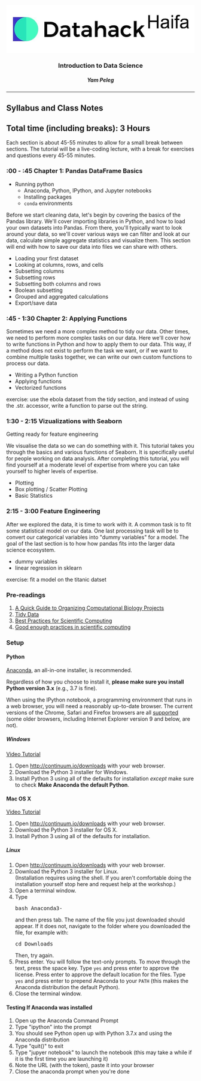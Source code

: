 

<p align="center">
<img align="center" width="600" src="imgs/logo.png">
<h3 align="center">Introduction to Data Science</h3>
<h5 align="center">Yam Peleg</h5>
</p>
<hr>

## Syllabus and Class Notes

<!--
A list to the notes from class can be found [here]().
-->
## Total time (including breaks): 3 Hours

Each section is about 45-55 minutes to allow for a small break between sections.
The tutorial will be a live-coding lecture, with a break for exercises and questions every 45-55 minutes.

### :00 - :45 Chapter 1: Pandas DataFrame Basics

- Running python
	- Anaconda, Python, IPython, and Jupyter notebooks
	- Installing packages
	- `conda` environments

Before we start cleaning data, let's begin by covering the basics of the Pandas library. We'll cover importing libraries in Python, and how to load your own datasets into Pandas. From there, you'll typically want to look around your data, so we'll cover various ways we can filter and look at our data, calculate simple aggregate statistics and visualize them. This section will end with how to save our data into files we can share with others.

- Loading your first dataset
- Looking at columns, rows, and cells
- Subsetting columns
- Subsetting rows
- Subsetting both columns and rows
- Boolean subsetting
- Grouped and aggregated calculations
- Export/save data



### :45 - 1:30 Chapter 2: Applying Functions

Sometimes we need a more complex method to tidy our data. Other times, we need to perform more complex tasks on our data. Here we'll cover how to write functions in Python and how to apply them to our data. This way, if a method does not exist to perform the task we want, or if we want to combine multiple tasks together, we can write our own custom functions to process our data.

- Writing a Python function
- Applying functions
- Vectorized functions

exercise: use the ebola dataset from the tidy section, and instead of using the .str. accessor, write a function to parse out the string.

### 1:30 - 2:15 Vizualizations with Seaborn

Getting ready for feature engineering

We visualise the data so we can do something with it.
This tutorial takes you through the basics and various functions of Seaborn. It is specifically useful for people working on data analysis. After completing this tutorial, you will find yourself at a moderate level of expertise from where you can take yourself to higher levels of expertise.

- Plotting
- Box plotting / Scatter Plotting
- Basic Statistics 

### 2:15 - 3:00 Feature Engineering

After we explored the data, it is time to work with it.
A common task is to fit some statistical model on our data.
One last processing task will be to convert our categorical variables into "dummy variables" for a model.
The goal of the last section is to how how pandas fits into the larger data science ecosystem.

- dummy variables
- linear regression in sklearn

exercise: fit a model on the titanic datset

<!-- #region -->



### Pre-readings

1. [A Quick Guide to Organizing Computational Biology Projects][1]
2. [Tidy Data][2]
3. [Best Practices for Scientific Computing][3]
4. [Good enough practices in scientific computing][4]

### Setup

#### Python
<a href="https://www.anaconda.com/download/">Anaconda</a>,
an all-in-one installer, is recommended.

Regardless of how you choose to install it,
<strong>please make sure you install Python version 3.x</strong>
(e.g., 3.7 is fine).

When using the IPython notebook, a programming environment
that runs in a web browser, you will need a reasonably
up-to-date browser. The current versions of the Chrome, Safari and
Firefox browsers are all
<a href="http://ipython.org/ipython-doc/2/install/install.html#browser-compatibility">supported</a>
(some older browsers, including Internet Explorer version 9
and below, are not).

##### Windows
<a href="https://www.youtube.com/watch?v=xxQ0mzZ8UvA">Video Tutorial</a>
<ol>
<li>Open <a href="https://www.anaconda.com/download/">http://continuum.io/downloads</a> with your web browser.</li>
<li>Download the Python 3 installer for Windows.</li>
<li>Install Python 3 using all of the defaults for installation <em>except</em> make sure to check <strong>Make Anaconda the default Python</strong>.</li>
</ol>

#### Mac OS X
<a href="https://www.youtube.com/watch?v=TcSAln46u9U">Video Tutorial</a>
<ol>
<li>Open <a href="http://continuum.io/downloads">http://continuum.io/downloads</a> with your web browser.</li>
<li>Download the Python 3 installer for OS X.</li>
<li>Install Python 3 using all of the defaults for installation.</li>
</ol>

##### Linux
<ol>
<li>Open <a href="http://continuum.io/downloads">http://continuum.io/downloads</a> with your web browser.</li>
<li>Download the Python 3 installer for Linux.<br>
(Installation requires using the shell. If you aren't
comfortable doing the installation yourself
stop here and request help at the workshop.)
</li>
<li>
Open a terminal window.
</li>
<li>
Type <pre>bash Anaconda3-</pre> and then press
tab. The name of the file you just downloaded should
appear. If it does not, navigate to the folder where you
downloaded the file, for example with:
<pre>cd Downloads</pre>
Then, try again.
</li>
<li>
Press enter. You will follow the text-only prompts. To move through
the text, press the space key. Type <code>yes</code> and
press enter to approve the license. Press enter to approve the
default location for the files. Type <code>yes</code> and
press enter to prepend Anaconda to your <code>PATH</code>
(this makes the Anaconda distribution the default Python).
</li>
<li>
Close the terminal window.
</ol>

#### Testing If Anaconda was installed
<!-- #endregion -->

1. Open up the Anaconda Command Prompt
2. Type "ipython" into the prompt
3. You should see Python open up with Python 3.7.x and using the Anaconda distribution
4. Type "quit()" to exit
5. Type "jupyer notebook" to launch the notebook (this may take a while if it is the first time you are launching it)
6. Note the URL (with the token), paste it into your browser
7. Close the anaconda prompt when you're done

[1]: https://journals.plos.org/ploscompbiol/article?id=10.1371/journal.pcbi.1000424
[2]: http://vita.had.co.nz/papers/tidy-data.html
[3]: https://journals.plos.org/plosbiology/article?id=10.1371/journal.pbio.1001745
[4]: https://journals.plos.org/ploscompbiol/article?id=10.1371/journal.pcbi.1005510
